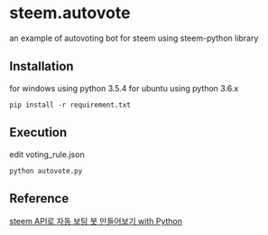 # steem.autovote

an example of autovoting bot for steem using steem-python library

## Installation

for windows using python 3.5.4
for ubuntu using python 3.6.x

`pip install -r requirement.txt`

## Execution

edit voting_rule.json

`python autovote.py`

## Reference

[steem API로 자동 보팅 봇 만들어보기 with Python](https://steemit.com/kr-dev/@tmkor/steem-api-with-python)